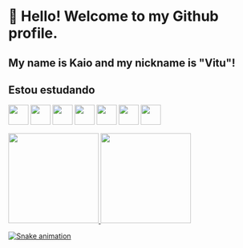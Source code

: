 # 👋 Hello! Welcome to my Github profile.
## My name is Kaio and my nickname is "Vitu"!

## Estou estudando

<img loading="lazy" src="https://cdn.jsdelivr.net/gh/devicons/devicon@latest/icons/html5/html5-plain-wordmark.svg" width="40" height="40"/> <img loading="lazy" src="https://cdn.jsdelivr.net/gh/devicons/devicon@latest/icons/css3/css3-original-wordmark.svg" width="40" height="40"/> <img loading="lazy" src="https://cdn.jsdelivr.net/gh/devicons/devicon@latest/icons/java/java-original-wordmark.svg" width="40" height="40" /> 
<img loading="lazy" src="https://cdn.jsdelivr.net/gh/devicons/devicon@latest/icons/javascript/javascript-original.svg" width="40" height="40"/> <img loading="lazy" src="https://cdn.jsdelivr.net/gh/devicons/devicon@latest/icons/typescript/typescript-original.svg" width="40" height="40"/> 
<img loading="lazy" src="https://cdn.jsdelivr.net/gh/devicons/devicon@latest/icons/csharp/csharp-plain.svg" width="40" height="40"/> <img loading="lazy" src="https://cdn.jsdelivr.net/gh/devicons/devicon@latest/icons/php/php-plain.svg" width="40" height="40"/>






<div>
<a href="https://github.com/Kaio-0708">
<img loading="lazy" height="180em" src="https://github-readme-stats.vercel.app/api/top-langs/?username=Kaio-0708&layout=compact&langs_count=7&theme=dracula"/>
<img loading="lazy" height="180em" src="https://github-readme-stats.vercel.app/api?username=Kaio-0708&show_icons=true&theme=dracula&include_all_commits=true&count_private=true"/>
</div>


![Snake animation](https://github.com/Kaio-0708/Kaio-0708/blob/output/github-contribution-grid-snake.svg)

